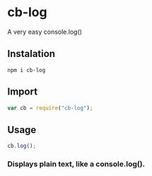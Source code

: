 # cb-log
A very easy console.log()

## Instalation
```
npm i cb-log
```
## Import
```javascript
var cb = require("cb-log");
```
## Usage
```javascript
cb.log();
```
### Displays plain text, like a console.log().
